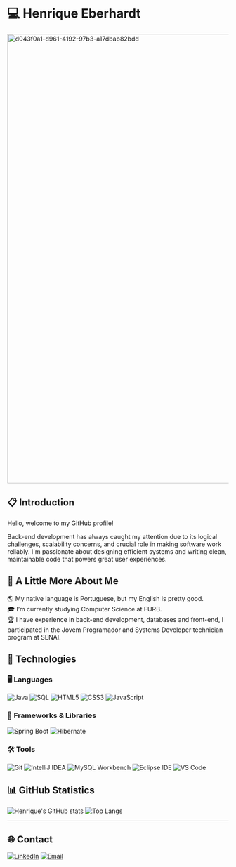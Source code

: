 # 💻 Henrique Eberhardt

<img width="1536" height="1024" alt="d043f0a1-d961-4192-97b3-a17dbab82bdd" src="https://github.com/user-attachments/assets/2deea9c9-be33-4b3d-abd6-8dacfaf155f4" />

## 📋 Introduction

Hello, welcome to my GitHub profile!

Back-end development has always caught my attention due to its logical challenges, scalability concerns, and crucial role in making software work reliably. I'm passionate about designing efficient systems and writing clean, maintainable code that powers great user experiences.

## 📖 A Little More About Me

🌎 My native language is Portuguese, but my English is pretty good.  
🎓 I’m currently studying Computer Science at FURB.  
🏆 I have experience in back-end development, databases and front-end, I participated in the Jovem Programador and Systems Developer technician program at SENAI.

## 🔧 Technologies

### 🖥️ Languages
![Java](https://img.shields.io/badge/Java-%23ED8B00.svg?style=flat&logo=java&logoColor=white)
![SQL](https://img.shields.io/badge/SQL-%2300f.svg?style=flat&logo=mysql&logoColor=white)
![HTML5](https://img.shields.io/badge/HTML5-%23E34F26.svg?style=flat&logo=html5&logoColor=white)
![CSS3](https://img.shields.io/badge/CSS3-%231572B6.svg?style=flat&logo=css3&logoColor=white)
![JavaScript](https://img.shields.io/badge/JavaScript-%23F7DF1E.svg?style=flat&logo=javascript&logoColor=black)

### 🚀 Frameworks & Libraries
![Spring Boot](https://img.shields.io/badge/Spring_Boot-%236DB33F.svg?style=flat&logo=spring-boot&logoColor=white)
![Hibernate](https://img.shields.io/badge/Hibernate-%2344231C.svg?style=flat&logo=hibernate&logoColor=white)

### 🛠️ Tools
![Git](https://img.shields.io/badge/Git-%23F05033.svg?style=flat&logo=git&logoColor=white)
![IntelliJ IDEA](https://img.shields.io/badge/IntelliJ_IDEA-%23000000.svg?style=flat&logo=intellij-idea&logoColor=white)
![MySQL Workbench](https://img.shields.io/badge/MySQL_Workbench-%234479A1.svg?style=flat&logo=mysql&logoColor=white)
![Eclipse IDE](https://img.shields.io/badge/Eclipse_IDE-%232C2255.svg?style=flat&logo=eclipse&logoColor=white)
![VS Code](https://img.shields.io/badge/VS_Code-%23007ACC.svg?style=flat&logo=visual-studio-code&logoColor=white)

## 📊 GitHub Statistics

![Henrique's GitHub stats](https://github-readme-stats.vercel.app/api?username=SEU_USUARIO&show_icons=true&theme=radical)
![Top Langs](https://github-readme-stats.vercel.app/api/top-langs/?username=SEU_USUARIO&layout=compact&theme=radical)

---

## 🌐 Contact

[![LinkedIn](https://img.shields.io/badge/-LinkedIn-%230077B5?style=flat&logo=linkedin&logoColor=white)](https://www.linkedin.com/in/SEU_LINK/)
[![Email](https://img.shields.io/badge/-Email-%23333?style=flat&logo=gmail&logoColor=white)](mailto:SEUEMAIL@gmail.com)
